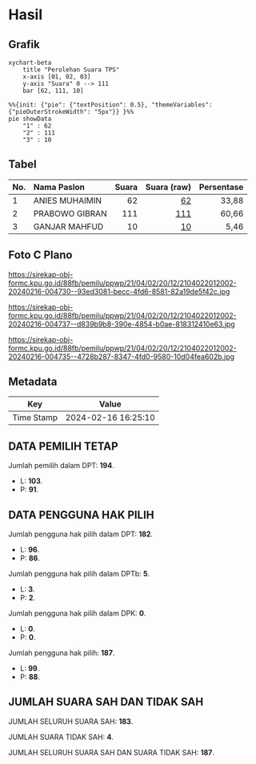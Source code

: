 # Hasil

## Grafik

```mermaid
xychart-beta
    title "Perolehan Suara TPS"
    x-axis [01, 02, 03]
    y-axis "Suara" 0 --> 111
    bar [62, 111, 10]
```

```mermaid
%%{init: {"pie": {"textPosition": 0.5}, "themeVariables": {"pieOuterStrokeWidth": "5px"}} }%%
pie showData
    "1" : 62
    "2" : 111
    "3" : 10
```

## Tabel

| No. | Nama Paslon    | Suara | Suara (raw) | Persentase |
|:--- |:-------------- | -----:| -----------:| ----------:|
| 1   | ANIES MUHAIMIN | 62    | [62][p-1]   | 33,88      |
| 2   | PRABOWO GIBRAN | 111   | [111][p-2]  | 60,66      |
| 3   | GANJAR MAHFUD  | 10    | [10][p-3]   | 5,46       |


[p-1]: https://github.com/gigit-pemilu/pemilu-2024-21-kepulauan-riau/blob/main/pilpres/hitung-suara/sub/21-kepulauan-riau/sub/04-lingga/sub/02-lingga/sub/2012-musai/sub/002-tps/sub/paslon-1.txt
[p-2]: https://github.com/gigit-pemilu/pemilu-2024-21-kepulauan-riau/blob/main/pilpres/hitung-suara/sub/21-kepulauan-riau/sub/04-lingga/sub/02-lingga/sub/2012-musai/sub/002-tps/sub/paslon-2.txt
[p-3]: https://github.com/gigit-pemilu/pemilu-2024-21-kepulauan-riau/blob/main/pilpres/hitung-suara/sub/21-kepulauan-riau/sub/04-lingga/sub/02-lingga/sub/2012-musai/sub/002-tps/sub/paslon-3.txt

## Foto C Plano

https://sirekap-obj-formc.kpu.go.id/88fb/pemilu/ppwp/21/04/02/20/12/2104022012002-20240216-004730--93ed3081-becc-4fd6-8581-82a19de5f42c.jpg

https://sirekap-obj-formc.kpu.go.id/88fb/pemilu/ppwp/21/04/02/20/12/2104022012002-20240216-004737--d839b9b8-390e-4854-b0ae-818312410e63.jpg

https://sirekap-obj-formc.kpu.go.id/88fb/pemilu/ppwp/21/04/02/20/12/2104022012002-20240216-004735--4728b287-8347-4fd0-9580-10d04fea602b.jpg


## Metadata

| Key        | Value               |
| ---------- | ------------------- |
| Time Stamp | 2024-02-16 16:25:10 |


## DATA PEMILIH TETAP

Jumlah pemilih dalam DPT: **194**.
 * L: **103**.
 * P: **91**.

## DATA PENGGUNA HAK PILIH

Jumlah pengguna hak pilih dalam DPT: **182**.
 * L: **96**.
 * P: **86**.

Jumlah pengguna hak pilih dalam DPTb: **5**.
 * L: **3**.
 * P: **2**.

Jumlah pengguna hak pilih dalam DPK: **0**.
 * L: **0**.
 * P: **0**.

Jumlah pengguna hak pilih: **187**.
 * L: **99**.
 * P: **88**.

## JUMLAH SUARA SAH DAN TIDAK SAH

JUMLAH SELURUH SUARA SAH: **183**.

JUMLAH SUARA TIDAK SAH: **4**.

JUMLAH SELURUH SUARA SAH DAN SUARA TIDAK SAH: **187**.



